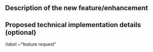 ## Description of the new feature/enhancement
<!--
A clear and concise description of what the problem is that the new feature would solve.
Describe why and how a user would use this new functionality (if applicable).
-->

## Proposed technical implementation details (optional)
<!--
A clear and concise description of what you want to happen.
-->

/label ~"feature request"
